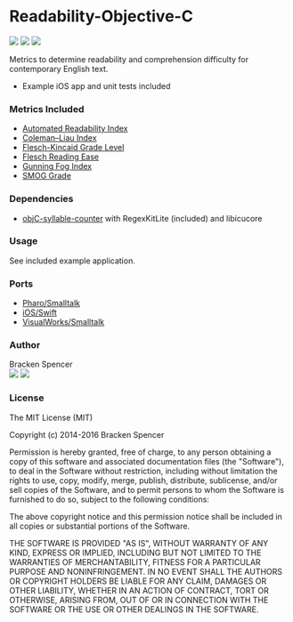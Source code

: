 Readability-Objective-C
=======================
[![](https://img.shields.io/badge/language-Objective--C-orange.svg?style=flat-square)](https://en.wikipedia.org/wiki/Objective-C/)
[![](https://img.shields.io/badge/platform-iOS-lightgrey.svg?style=flat-square)](http://www.apple.com/ios/)
[![](https://img.shields.io/badge/license-MIT-blue.svg?style=flat-square)](https://opensource.org/licenses/MIT/)

Metrics to determine readability and comprehension difficulty for contemporary English text.

* Example iOS app and unit tests included

### Metrics Included

* [Automated Readability Index](http://en.wikipedia.org/wiki/Automated_Readability_Index)
* [Coleman–Liau Index](http://en.wikipedia.org/wiki/Coleman–Liau_index)
* [Flesch-Kincaid Grade Level](http://en.wikipedia.org/wiki/Flesch–Kincaid_readability_tests)
* [Flesch Reading Ease](http://en.wikipedia.org/wiki/Flesch–Kincaid_readability_tests)
* [Gunning Fog Index](http://en.wikipedia.org/wiki/Gunning_fog_index)
* [SMOG Grade](http://en.wikipedia.org/wiki/SMOG)

### Dependencies

* [objC-syllable-counter](https://github.com/brackendev/objC-syllable-counter.git) with RegexKitLite (included) and libicucore

### Usage

See included example application.

### Ports

* [Pharo/Smalltalk](http://bit.ly/29uEHVM)
* [iOS/Swift](http://brackendev.github.io/Readability-Swift/)
* [VisualWorks/Smalltalk](https://brackendev.github.io/Readability-VisualWorks/)

### Author

Bracken Spencer<br />
[![](http://i.imgur.com/tXSoThF.png)](http://twitter.com/brackendev/)
[![](http://i.imgur.com/0o48UoR.png)](http://github.com/brackendev/)

### License

The MIT License (MIT)

Copyright (c) 2014-2016 Bracken Spencer

Permission is hereby granted, free of charge, to any person obtaining a copy of this software and associated documentation files (the "Software"), to deal in the Software without restriction, including without limitation the rights to use, copy, modify, merge, publish, distribute, sublicense, and/or sell copies of the Software, and to permit persons to whom the Software is furnished to do so, subject to the following conditions:

The above copyright notice and this permission notice shall be included in all copies or substantial portions of the Software.

THE SOFTWARE IS PROVIDED "AS IS", WITHOUT WARRANTY OF ANY KIND, EXPRESS OR IMPLIED, INCLUDING BUT NOT LIMITED TO THE WARRANTIES OF MERCHANTABILITY, FITNESS FOR A PARTICULAR PURPOSE AND NONINFRINGEMENT. IN NO EVENT SHALL THE AUTHORS OR COPYRIGHT HOLDERS BE LIABLE FOR ANY CLAIM, DAMAGES OR OTHER LIABILITY, WHETHER IN AN ACTION OF CONTRACT, TORT OR OTHERWISE, ARISING FROM, OUT OF OR IN CONNECTION WITH THE SOFTWARE OR THE USE OR OTHER DEALINGS IN THE SOFTWARE.